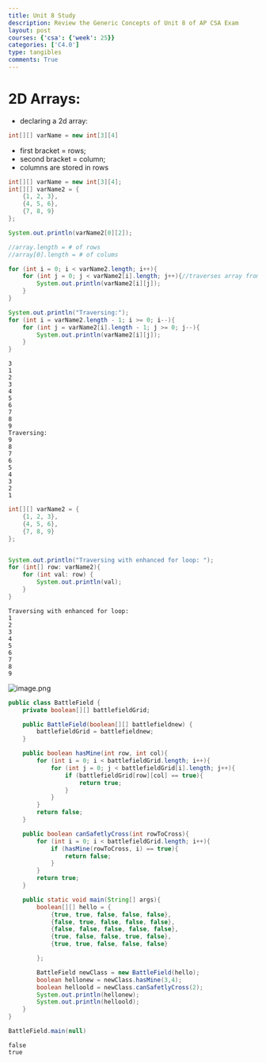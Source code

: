 ```yaml
---
title: Unit 8 Study
description: Review the Generic Concepts of Unit 8 of AP CSA Exam
layout: post
courses: {'csa': {'week': 25}}
categories: ['C4.0']
type: tangibles
comments: True
---
```


# 2D Arrays:
- declaring a 2d array:
``` cs
int[][] varName = new int[3][4]
```

- first bracket = rows;
- second bracket = column;
- columns are stored in rows


```Java
int[][] varName = new int[3][4];
int[][] varName2 = {
    {1, 2, 3},
    {4, 5, 6},
    {7, 8, 9}
};

System.out.println(varName2[0][2]);

//array.length = # of rows
//array[0].length = # of colums

for (int i = 0; i < varName2.length; i++){
    for (int j = 0; j < varName2[i].length; j++){//traverses array from top left to bottom right
        System.out.println(varName2[i][j]);
    }
}

System.out.println("Traversing:");
for (int i = varName2.length - 1; i >= 0; i--){
    for (int j = varName2[i].length - 1; j >= 0; j--){
        System.out.println(varName2[i][j]);
    }
}
```

    3
    1
    2
    3
    4
    5
    6
    7
    8
    9
    Traversing:
    9
    8
    7
    6
    5
    4
    3
    2
    1



```Java
int[][] varName2 = {
    {1, 2, 3},
    {4, 5, 6},
    {7, 8, 9}
};


System.out.println("Traversing with enhanced for loop: ");
for (int[] row: varName2){
    for (int val: row) {
        System.out.println(val);
    }
}
```

    Traversing with enhanced for loop: 
    1
    2
    3
    4
    5
    6
    7
    8
    9


![image.png](attachment:image.png)


```Java
public class BattleField {
    private boolean[][] battlefieldGrid;

    public BattleField(boolean[][] battlefieldnew) {
        battlefieldGrid = battlefieldnew;
    }

    public boolean hasMine(int row, int col){
        for (int i = 0; i < battlefieldGrid.length; i++){
            for (int j = 0; j < battlefieldGrid[i].length; j++){
                if (battlefieldGrid[row][col] == true){
                    return true;
                }
            }
        }
        return false;
    }

    public boolean canSafetlyCross(int rowToCross){
        for (int i = 0; i < battlefieldGrid.length; i++){
            if (hasMine(rowToCross, i) == true){
                return false;
            }
        }
        return true;
    }

    public static void main(String[] args){
        boolean[][] hello = {
            {true, true, false, false, false},
            {false, true, false, false, false},
            {false, false, false, false, false},
            {true, false, false, true, false},
            {true, true, false, false, false}

        };

        BattleField newClass = new BattleField(hello);
        boolean hellonew = newClass.hasMine(3,4);
        boolean helloold = newClass.canSafetlyCross(2);
        System.out.println(hellonew);
        System.out.println(helloold);
    }
}

BattleField.main(null)

```

    false
    true


